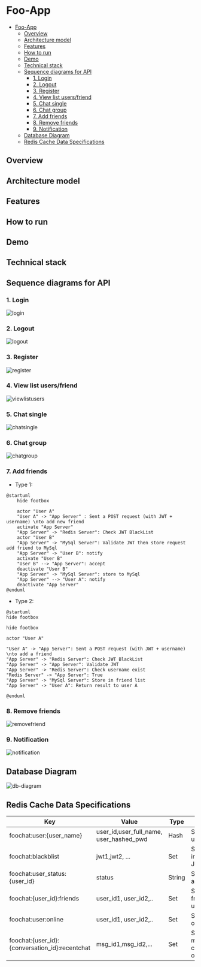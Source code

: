 # Foo-App

- [Foo-App](#foo-app)
  - [Overview](#overview)
  - [Architecture model](#architecture-model)
  - [Features](#features)
  - [How to run](#how-to-run)
  - [Demo](#demo)
  - [Technical stack](#technical-stack)
  - [Sequence diagrams for API](#sequence-diagrams-for-api)
    - [1. Login](#1-login)
    - [2. Logout](#2-logout)
    - [3. Register](#3-register)
    - [4. View list users/friend](#4-view-list-usersfriend)
    - [5. Chat single](#5-chat-single)
    - [6. Chat group](#6-chat-group)
    - [7. Add friends](#7-add-friends)
    - [8. Remove friends](#8-remove-friends)
    - [9. Notification](#9-notification)
  - [Database Diagram](#database-diagram)
  - [Redis Cache Data Specifications](#redis-cache-data-specifications)

## Overview

## Architecture model

## Features

## How to run

## Demo

## Technical stack

## Sequence diagrams for API

### 1. Login

![login](img/seq-digarams/login.png)

### 2. Logout

![logout](img/seq-digarams/logout.png)

### 3. Register

![register](img/seq-digarams/register.png)

### 4. View list users/friend

![viewlistusers](img/seq-digarams/viewlistusers.png)

### 5. Chat single

![chatsingle](img/seq-digarams/chatsingle.png)

### 6. Chat group

![chatgroup](img/seq-digarams/chatgroup.png)

### 7. Add friends

- Type 1:

```plantuml
@startuml
    hide footbox
  
    actor "User A"
    "User A" -> "App Server" : Sent a POST request (with JWT + username) \nto add new friend
    activate "App Server"
    "App Server" -> "Redis Server": Check JWT BlackList
    actor "User B"
    "App Server" -> "MySql Server": Validate JWT then store request add friend to MySql
    "App Server" -> "User B": notify
    activate "User B"
    "User B" --> "App Server": accept
    deactivate "User B"
    "App Server" -> "MySql Server": store to MySql
    "App Server" --> "User A": notify
    deactivate "App Server"
@enduml
```

- Type 2:

```plantuml
@startuml
hide footbox

hide footbox

actor "User A"

"User A" -> "App Server": Sent a POST request (with JWT + username) \nto add a friend
"App Server" -> "Redis Server": Check JWT BlackList
"App Server" -> "App Server": Validate JWT
"App Server" -> "Redis Server": Check username exist
"Redis Server" -> "App Server": True
"App Server" -> "MySql Server": Store in friend list
"App Server" -> "User A": Return result to user A

@enduml
```

### 8. Remove friends

![removefriend](img/seq-digarams/removeafriend.png)

### 9. Notification

![notification](img/seq-digarams/notification.png)

## Database Diagram

![db-diagram](img/db.png)

## Redis Cache Data Specifications

| Key                 |              Value             |        Type | Description |
|---------------------|--------------------------------|-------------|----|
| foochat:user:{user_name}    | user_id,user_full_name, user_hashed_pwd | Hash        | Store info of user |
|foochat:blackblist           |jwt1,jwt2, ...                  |Set          | Store list invalid/expired JWT token |
|foochat:user_status:{user_id}|status                          |String       | Store status of a user |
|foochat:{user_id}:friends    |user_id1, user_id2,..           |Set          | Store list friends of a user |
|foochat:user:online    |user_id1, user_id2,..           |Set          | Store list online users |
|foochat:{user_id}:{conversation_id}:recentchat | msg_id1,msg_id2,... | Set | Store 10 messages of a conversations of a user |
